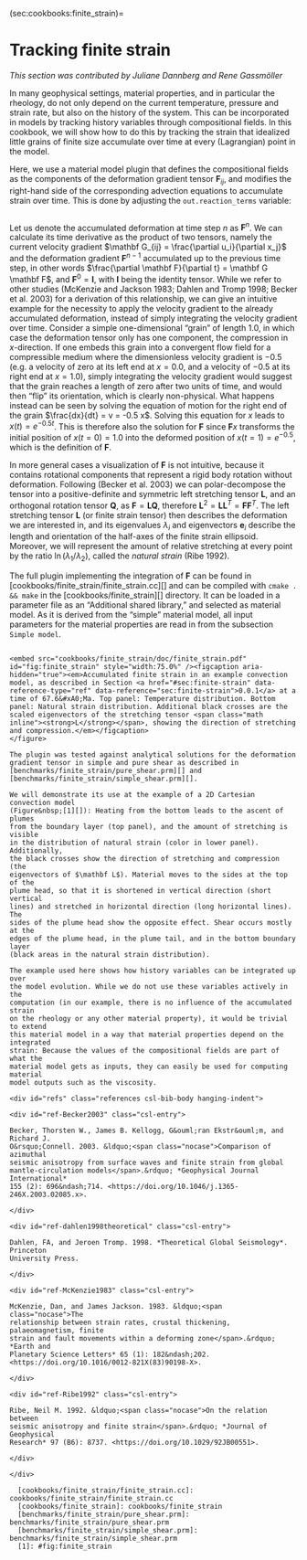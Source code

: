 (sec:cookbooks:finite_strain)=
# Tracking finite strain

*This section was contributed by Juliane Dannberg and Rene Gassm&ouml;ller*

In many geophysical settings, material properties, and in particular the
rheology, do not only depend on the current temperature, pressure and strain
rate, but also on the history of the system. This can be incorporated in
models by tracking history variables through compositional fields. In this
cookbook, we will show how to do this by tracking the strain that idealized
little grains of finite size accumulate over time at every (Lagrangian) point
in the model.

Here, we use a material model plugin that defines the compositional fields as
the components of the deformation gradient tensor $\mathbf F_{ij}$, and
modifies the right-hand side of the corresponding advection equations to
accumulate strain over time. This is done by adjusting the
`out.reaction_terms` variable:

``` c++
```

Let us denote the accumulated deformation at time step $n$ as $\mathbf F^n$.
We can calculate its time derivative as the product of two tensors, namely the
current velocity gradient $\mathbf G_{ij} = \frac{\partial u_i}{\partial x_j}$
and the deformation gradient $\mathbf F^{n-1}$ accumulated up to the previous
time step, in other words
$\frac{\partial \mathbf F}{\partial t} = \mathbf G \mathbf F$, and
$\mathbf F^0 = \mathbf I$, with $\mathbf I$ being the identity tensor. While
we refer to other studies (McKenzie and Jackson 1983; Dahlen and Tromp 1998;
Becker et al. 2003) for a derivation of this relationship, we can give an
intuitive example for the necessity to apply the velocity gradient to the
already accumulated deformation, instead of simply integrating the velocity
gradient over time. Consider a simple one-dimensional &ldquo;grain&rdquo; of
length $1.0$, in which case the deformation tensor only has one component, the
compression in $x$-direction. If one embeds this grain into a convergent flow
field for a compressible medium where the dimensionless velocity gradient is
$-0.5$ (e.g. a velocity of zero at its left end at $x=0.0$, and a velocity of
$-0.5$ at its right end at $x=1.0$), simply integrating the velocity gradient
would suggest that the grain reaches a length of zero after two units of time,
and would then &ldquo;flip&rdquo; its orientation, which is clearly
non-physical. What happens instead can be seen by solving the equation of
motion for the right end of the grain $\frac{dx}{dt} = v = -0.5 x$. Solving
this equation for $x$ leads to $x(t) = e^{-0.5t}$. This is therefore also the
solution for $\mathbf F$ since $\mathbf F x$ transforms the initial position
of $x(t=0)=1.0$ into the deformed position of $x(t=1) = e^{-0.5}$, which is
the definition of $\mathbf F$.

In more general cases a visualization of $\mathbf F$ is not intuitive, because
it contains rotational components that represent a rigid body rotation without
deformation. Following (Becker et al. 2003) we can polar-decompose the tensor
into a positive-definite and symmetric left stretching tensor $\mathbf L$, and
an orthogonal rotation tensor $\mathbf Q$, as
$\mathbf F = \mathbf L \mathbf Q$, therefore
$\mathbf L^2 = \mathbf L \mathbf L^T = \mathbf F \mathbf F^T$. The left
stretching tensor $\mathbf L$ (or finite strain tensor) then describes the
deformation we are interested in, and its eigenvalues $\lambda_i$ and
eigenvectors $\mathbf e_i$ describe the length and orientation of the
half-axes of the finite strain ellipsoid. Moreover, we will represent the
amount of relative stretching at every point by the ratio
$\ln(\lambda_1/\lambda_2)$, called the *natural strain* (Ribe 1992).

The full plugin implementing the integration of $\mathbf F$ can be found in
[cookbooks/finite_strain/finite_strain.cc][] and can be compiled with
`cmake . && make` in the [cookbooks/finite_strain][] directory. It can be
loaded in a parameter file as an &ldquo;Additional shared library,&rdquo; and
selected as material model. As it is derived from the &ldquo;simple&rdquo;
material model, all input parameters for the material properties are read in
from the subsection `Simple model`.

``` prmfile
```

```{figure-md}
<embed src="cookbooks/finite_strain/doc/finite_strain.pdf" id="fig:finite_strain" style="width:75.0%" /><figcaption aria-hidden="true"><em>Accumulated finite strain in an example convection model, as described in Section <a href="#sec:finite-strain" data-reference-type="ref" data-reference="sec:finite-strain">0.0.1</a> at a time of 67.6&#xA0;Ma. Top panel: Temperature distribution. Bottom panel: Natural strain distribution. Additional black crosses are the scaled eigenvectors of the stretching tensor <span class="math inline"><strong>L</strong></span>, showing the direction of stretching and compression.</em></figcaption>
</figure>

The plugin was tested against analytical solutions for the deformation
gradient tensor in simple and pure shear as described in
[benchmarks/finite_strain/pure_shear.prm][] and
[benchmarks/finite_strain/simple_shear.prm][].

We will demonstrate its use at the example of a 2D Cartesian convection model
(Figure&nbsp;[1][]): Heating from the bottom leads to the ascent of plumes
from the boundary layer (top panel), and the amount of stretching is visible
in the distribution of natural strain (color in lower panel). Additionally,
the black crosses show the direction of stretching and compression (the
eigenvectors of $\mathbf L$). Material moves to the sides at the top of the
plume head, so that it is shortened in vertical direction (short vertical
lines) and stretched in horizontal direction (long horizontal lines). The
sides of the plume head show the opposite effect. Shear occurs mostly at the
edges of the plume head, in the plume tail, and in the bottom boundary layer
(black areas in the natural strain distribution).

The example used here shows how history variables can be integrated up over
the model evolution. While we do not use these variables actively in the
computation (in our example, there is no influence of the accumulated strain
on the rheology or any other material property), it would be trivial to extend
this material model in a way that material properties depend on the integrated
strain: Because the values of the compositional fields are part of what the
material model gets as inputs, they can easily be used for computing material
model outputs such as the viscosity.

<div id="refs" class="references csl-bib-body hanging-indent">

<div id="ref-Becker2003" class="csl-entry">

Becker, Thorsten W., James B. Kellogg, G&ouml;ran Ekstr&ouml;m, and Richard J.
O&rsquo;Connell. 2003. &ldquo;<span class="nocase">Comparison of azimuthal
seismic anisotropy from surface waves and finite strain from global
mantle-circulation models</span>.&rdquo; *Geophysical Journal International*
155 (2): 696&ndash;714. <https://doi.org/10.1046/j.1365-246X.2003.02085.x>.

</div>

<div id="ref-dahlen1998theoretical" class="csl-entry">

Dahlen, FA, and Jeroen Tromp. 1998. *Theoretical Global Seismology*. Princeton
University Press.

</div>

<div id="ref-McKenzie1983" class="csl-entry">

McKenzie, Dan, and James Jackson. 1983. &ldquo;<span class="nocase">The
relationship between strain rates, crustal thickening, palaeomagnetism, finite
strain and fault movements within a deforming zone</span>.&rdquo; *Earth and
Planetary Science Letters* 65 (1): 182&ndash;202.
<https://doi.org/10.1016/0012-821X(83)90198-X>.

</div>

<div id="ref-Ribe1992" class="csl-entry">

Ribe, Neil M. 1992. &ldquo;<span class="nocase">On the relation between
seismic anisotropy and finite strain</span>.&rdquo; *Journal of Geophysical
Research* 97 (B6): 8737. <https://doi.org/10.1029/92JB00551>.

</div>

</div>

  [cookbooks/finite_strain/finite_strain.cc]: cookbooks/finite_strain/finite_strain.cc
  [cookbooks/finite_strain]: cookbooks/finite_strain
  [benchmarks/finite_strain/pure_shear.prm]: benchmarks/finite_strain/pure_shear.prm
  [benchmarks/finite_strain/simple_shear.prm]: benchmarks/finite_strain/simple_shear.prm
  [1]: #fig:finite_strain
